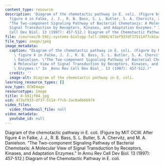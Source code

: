 ```yaml
---
content_type: resource
description: 'Diagram of the chemotactic pathway in E. coli. (Figure by MIT OCW. After
  figure 4 in Falke, J. J., R. B. Bass, S. L. Butler, S. A. Chervitz, and M. A. Danielson.
  "The Two-component Signaling Pathway of Bacterial Chemotaxis: A Molecular View of
  Signal Transduction by Receptors, Kinases, and Adaptation Enzymes." In Annu Rev
  Cell Dev Biol. 13 (1997): 457-512.) Diagram of the Chemotactic Pathway in E. coli.'
file: /courses/8-591j-systems-biology-fall-2004/473af933df375114f7cb2ac0a6b66974_8-591jf04.jpg
file_type: image/jpeg
image_metadata:
  caption: "Diagram of the chemotactic pathway in E. coli. (Figure by MIT OCW. After\
    \ figure 4 in Falke, J. J., R. B. Bass, S. L. Butler, S. A. Chervitz, and M. A.\
    \ Danielson. \"The Two-component Signaling Pathway of Bacterial Chemotaxis:\_\
    A Molecular View of Signal Transduction by Receptors, Kinases, and Adaptation\
    \ Enzymes.\" In _Annu Rev Cell Dev Biol_. 13 (1997): 457-512.)"
  credit: ''
  image-alt: Diagram of the chemotactic pathway in E. coli.
learning_resource_types: []
ocw_type: OCWImage
resourcetype: Image
title: 8-591jf04.jpg
uid: 473af933-df37-5114-f7cb-2ac0a6b66974
video_files:
  video_thumbnail_file: null
video_metadata:
  youtube_id: null
---
```

Diagram of the chemotactic pathway in E. coli. (Figure by MIT OCW. After figure 4 in Falke, J. J., R. B. Bass, S. L. Butler, S. A. Chervitz, and M. A. Danielson. "The Two-component Signaling Pathway of Bacterial Chemotaxis: A Molecular View of Signal Transduction by Receptors, Kinases, and Adaptation Enzymes." In Annu Rev Cell Dev Biol. 13 (1997): 457-512.) Diagram of the Chemotactic Pathway in E. coli.

